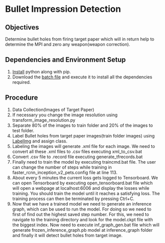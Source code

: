 <h1>Bullet Impression Detection</h1>
<h2>Objectives</h2>
<p>Determine bullet holes from firing target paper which will in return help to determine the MPI and zero any weapon(weapon correction).</p>
<h2>Dependencies and Environment Setup</h2>
<p>
<ol>
  <li><a href="https://github.com/echo-akash/Python">Install</a> python along with pip.</li>
  <li>Download the <a href="https://github.com/echo-akash/Python/blob/master/PythonDependencySetup.bat">batch file</a> and execute it to install all the dependencies required.</li>
</ol>
</p>
<h2>Procedure</h2>
<p>
<ol>
  <li>Data Collection(Images of Target Paper)</li>
  <li>If necessary you change the image resolution using transform_image_resolution.py</li>
  <li>Separate 80% of the images to train folder and 20% of the images to test folder.</li>
  <li>Label Bullet holes from target paper images(train folder images) using <a href="https://tzutalin.github.io/labelImg/">LabelImg</a> and assign class.</li>
  <li>Labeling the images will generate .xml file for each image. We need to convert all these .xml files to .csv files executing xml_to_csv.bat</li>
  <li>Convert .csv file to .record file executing generate_tfrecords.bat</li>
  <li>Finally need to train the model by executing traincmd.bat file. The user can change the number of steps while training in faster_rcnn_inception_v2_pets.config file at line 113.</li>
  <li>About every 5 minutes the current loss gets logged to Tensorboard. We can open Tensorboard by executing open_tensorboard.bat file which will open a webpage at localhost:6006 and display the losses while training. You should train the model until it reaches a satisfying loss. The training process can then be terminated by pressing Ctrl+C.</li>
  <li>Now that we have a trained model we need to generate an inference graph, which can be used to run the model. For doing so we need to first of find out the highest saved step number. For this, we need to navigate to the training directory and look for the model.ckpt file with the biggest index. Now need to execute inf_graph_gen.bat file which will generate frozen_inference_graph.pb model at inference_graph folder and finally it will detect bullet holes from target image.</li>
</ol>
</p>

